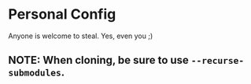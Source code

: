 # Personal Config

Anyone is welcome to steal. Yes, even you ;)

## NOTE: When cloning, be sure to use `--recurse-submodules`.
